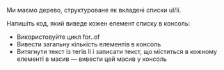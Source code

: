 Ми маємо дерево, структуроване як вкладені списки ul/li.

Напишіть код, який виведе кожен елемент списку в консоль:

* Використовуйте цикл for..of
* Вивести загальну кількість елементів в консоль
* Витягнути текст із тегів li і записати текст, що міститься в кожному елементі в масив — вивести цей масив у консоль